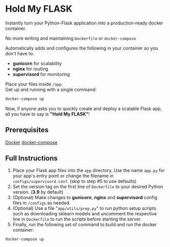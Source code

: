 # Hold My FLASK

Instantly turn your Python-Flask application into a production-ready docker container.

No more writing and maintaining `Dockerfile` or `docker-compose`

Automatically adds and configures the following in your container so you don't have to:

- **gunicorn** for scalability
- **nginx** for routing
- **supervisord** for monitoring

Place your files inside `/app`. \
Get up and running with a single command:

```bash
docker-compose up
```

Now, if anyone asks you to quickly create and deploy a scalable Flask app, all you have to say is **"Hold My FLASK"**!

## Prerequisites

[Docker](https://docs.docker.com/get-docker/)
[docker-compose](https://docs.docker.com/compose/install/)

## Full Instructions

1. Place your Flask app files into the `app` directory. Use the name `app.py` for your app's entry point or change the filename in `configs/supervisord.conf`. (skip to step #5 to use defaults)
2. Set the version tag on the first line of `Dockerfile` to your desired Python version. (**3.9** by default)
3. (Optional) Make changes to **gunicorn**, **nginx** and **supervisord** config files in `/configs` as needed.
4. (Optional) Use a file "`app/utils/prep.py`" to run python setup scripts such as downloading sklearn models and uncomment the respective line in `Dockerfile` to run the scripts before starting the server.
5. Finally, run the following set of command to build and run the docker container:

```bash
docker-compose up
```
